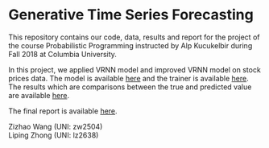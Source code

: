 # Generative Time Series Forecasting

This repository contains our code, data, results and report for the project of the course Probabilistic Programming instructed by Alp Kucukelbir during Fall 2018 at Columbia University.<br>

In this project, we applied VRNN model and improved VRNN model on stock prices data. The model is available [here](https://github.com/wangzizhao/VRNN/blob/master/model.py) and the trainer is available [here](https://github.com/wangzizhao/VRNN/blob/master/trainer.py). The results which are comparisons between the true and predicted value are available [here](https://github.com/wangzizhao/VRNN/tree/master/final-project/experiments).<br>

The final report is available [here](https://github.com/wangzizhao/VRNN/blob/master/final-project/final-notebook.ipynb).<br>

Zizhao Wang (UNI: zw2504)<br>
Liping Zhong (UNI: lz2638)<br>